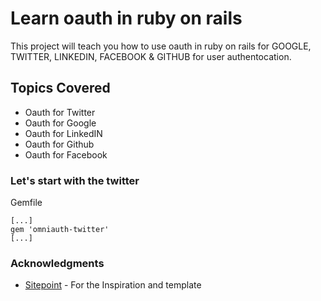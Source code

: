 # Learn oauth in ruby on rails 

This project will teach you how to use oauth in ruby on rails for GOOGLE, TWITTER, LINKEDIN, FACEBOOK & GITHUB for user authentocation.

## Topics Covered
* Oauth for Twitter
* Oauth for Google
* Oauth for LinkedIN
* Oauth for Github
* Oauth for Facebook

### Let's start with the twitter

Gemfile

```
[...]
gem 'omniauth-twitter'
[...]
```

### Acknowledgments

* [Sitepoint](https://www.sitepoint.com/rails-authentication-oauth-2-0-omniauth/) - For the Inspiration and template

